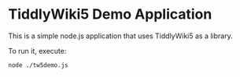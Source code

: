 # TiddlyWiki5 Demo Application

This is a simple node.js application that uses TiddlyWiki5 as a library.

To run it, execute:

<code>node ./tw5demo.js</code>
